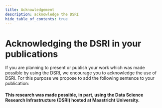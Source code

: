 ```yaml
---
title: Acknowledgement
description: acknowledge the DSRI 
hide_table_of_contents: true
---
```


# Acknowledging the DSRI in your publications

If you are planning to present or publish your work which was made possible by using the DSRI, we encourage you to acknowledge the use of DSRI. For this purpose we propose to add the following sentence to your publication: 
#### This research was made possible, in part, using the Data Science Research Infrastructure (DSRI) hosted at Maastricht University.